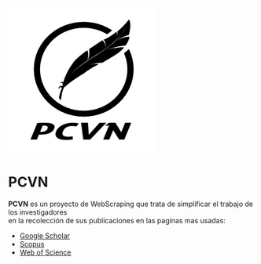 ![alt text](https://github.com/rpp0041/PCVN/blob/master/logo_300.png)
# PCVN

**PCVN** es un proyecto de WebScraping que trata de simplificar el trabajo de los investigadores  
en la recolección de sus publicaciones en las paginas mas usadas:
*	[Google Scholar](https://scholar.google.es/)
*	[Scopus](https://www.scopus.com/home.uri)
*	[Web of Science](http://login.webofknowledge.com/error/Error?Error=IPError&PathInfo=%2F&RouterURL=http%3A%2F%2Fwww.webofknowledge.com%2F&Domain=.webofknowledge.com&Src=IP&Alias=WOK5)
